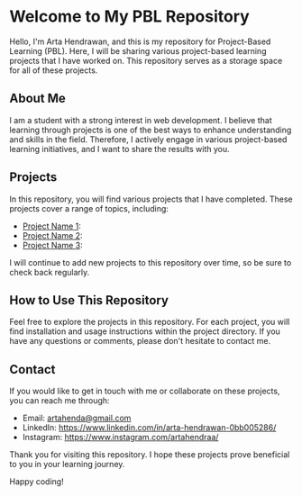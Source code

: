 # Welcome to My PBL Repository



Hello, I'm Arta Hendrawan, and this is my repository for Project-Based Learning (PBL). Here, I will be sharing various project-based learning projects that I have worked on. This repository serves as a storage space for all of these projects.

## About Me

I am a student with a strong interest in web development. I believe that learning through projects is one of the best ways to enhance understanding and skills in the field. Therefore, I actively engage in various project-based learning initiatives, and I want to share the results with you.

## Projects

In this repository, you will find various projects that I have completed. These projects cover a range of topics, including:

- [Project Name 1](link_to_project_1):
- [Project Name 2](link_to_project_2):
- [Project Name 3](link_to_project_3):

I will continue to add new projects to this repository over time, so be sure to check back regularly.

## How to Use This Repository

Feel free to explore the projects in this repository. For each project, you will find installation and usage instructions within the project directory. If you have any questions or comments, please don't hesitate to contact me.

## Contact

If you would like to get in touch with me or collaborate on these projects, you can reach me through:

- Email: artahenda@gmail.com
- LinkedIn: https://www.linkedin.com/in/arta-hendrawan-0bb005286/
- Instagram: https://www.instagram.com/artahendraa/

Thank you for visiting this repository. I hope these projects prove beneficial to you in your learning journey.

Happy coding!
